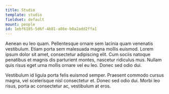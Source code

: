 ```yaml
---
title: Studio
template: studio
fieldset: default
mount: people
id: 1ebf6105-5d6f-4b81-a86e-b0a2add2ffa1
---
```

Aenean eu leo quam. Pellentesque ornare sem lacinia quam venenatis vestibulum. Etiam porta sem malesuada magna mollis euismod. Lorem ipsum dolor sit amet, consectetur adipiscing elit. Cum sociis natoque penatibus et magnis dis parturient montes, nascetur ridiculus mus. Nullam quis risus eget urna mollis ornare vel eu leo. Donec sed odio dui.

Vestibulum id ligula porta felis euismod semper. Praesent commodo cursus magna, vel scelerisque nisl consectetur et. Donec sed odio dui. Morbi leo risus, porta ac consectetur ac, vestibulum at eros.